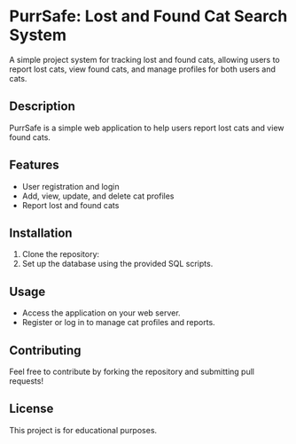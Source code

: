 # PurrSafe: Lost and Found Cat Search System
A simple project system for tracking lost and found cats, allowing users to report lost cats, view found cats, and manage profiles for both users and cats.

## Description
PurrSafe is a simple web application to help users report lost cats and view found cats.

## Features
- User registration and login
- Add, view, update, and delete cat profiles
- Report lost and found cats

## Installation
1. Clone the repository:
2. Set up the database using the provided SQL scripts.

## Usage
- Access the application on your web server.
- Register or log in to manage cat profiles and reports.

## Contributing
Feel free to contribute by forking the repository and submitting pull requests!

## License
This project is for educational purposes.
